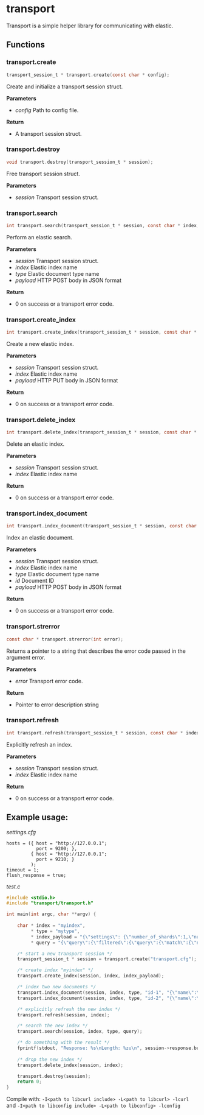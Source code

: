 # transport

Transport is a simple helper library for communicating with elastic.

## Functions

### transport.create

```c
transport_session_t * transport.create(const char * config);
```
Create and initialize a transport session struct.

**Parameters**
 - *config* Path to config file.

**Return**
 - A transport session struct.

### transport.destroy

```c
void transport.destroy(transport_session_t * session);
```
Free transport session struct.

**Parameters**
 - *session* Transport session struct.

### transport.search

```c
int transport.search(transport_session_t * session, const char * index, const char * type, const char * payload);
```
Perform an elastic search.

**Parameters**
 - *session* Transport session struct.
 - *index* Elastic index name
 - *type* Elastic document type name
 - *payload* HTTP POST body in JSON format

**Return**
 - 0 on success or a transport error code.

### transport.create_index

```c
int transport.create_index(transport_session_t * session, const char * index, const char * payload);
```
Create a new elastic index.

**Parameters**
 - *session* Transport session struct.
 - *index* Elastic index name
 - *payload* HTTP PUT body in JSON format

**Return**
 - 0 on success or a transport error code.

### transport.delete_index

```c
int transport.delete_index(transport_session_t * session, const char * index);
```
Delete an elastic index.

**Parameters**
 - *session* Transport session struct.
 - *index* Elastic index name
 
**Return**
 - 0 on success or a transport error code.

### transport.index_document

```c
int transport.index_document(transport_session_t * session, const char * index, const char * type, const char * id, const char * payload)
```
Index an elastic document.

**Parameters**
 - *session* Transport session struct.
 - *index* Elastic index name
 - *type* Elastic document type name
 - *id* Document ID
 - *payload* HTTP POST body in JSON format

**Return**
 - 0 on success or a transport error code.

### transport.strerror

```c
const char * transport.strerror(int error);
```
Returns a pointer to a string that describes the error code passed in the argument error.

**Parameters**
 - *error* Transport error code.

**Return**
 - Pointer to error description string

### transport.refresh

```c
int transport.refresh(transport_session_t * session, const char * index);
```
Explicitly refresh an index.

**Parameters**
 - *session* Transport session struct.
 - *index* Elastic index name

**Return**
 - 0 on success or a transport error code.

## Example usage:
*settings.cfg*
```
hosts = ({ host = "http://127.0.0.1";
           port = 9200; },
         { host = "http://127.0.0.1";
           port = 9210; }
         );
timeout = 1;
flush_response = true;
```

*test.c*
```c
#include <stdio.h>
#include "transport/transport.h"

int main(int argc, char **argv) {
  
    char * index = "myindex",
         * type = "mytype",
         * index_payload = "{\"settings\": {\"number_of_shards\":1,\"number_of_replicas\":0},\"mappings\": {\"mytype\": {\"properties\": {\"name\":{\"type\": \"string\"}}}}}",
         * query = "{\"query\":{\"filtered\":{\"query\":{\"match\":{\"name\":\"hello\"}}}}}";

    /* start a new transport session */
    transport_session_t * session = transport.create("transport.cfg");

    /* create index "myindex" */
    transport.create_index(session, index, index_payload);

    /* index two new documents */
    transport.index_document(session, index, type, "id-1", "{\"name\":\"Hello world\"}");
    transport.index_document(session, index, type, "id-2", "{\"name\":\"Hello nothing\"}");

    /* explicitly refresh the new index */
    transport.refresh(session, index);

    /* search the new index */
    transport.search(session, index, type, query);

    /* do something with the result */
    fprintf(stdout, "Response: %s\nLength: %zu\n", session->response.buffer, session->response.pos);
   
    /* drop the new index */
    transport.delete_index(session, index);

    transport.destroy(session);
    return 0;
}
```

Compile with: `-I<path to libcurl include> -L<path to libcurl> -lcurl` and `-I<path to libconfig include> -L<path to libconfig> -lconfig`
